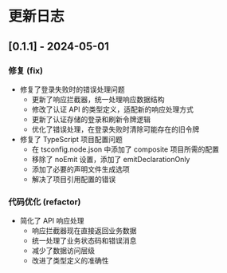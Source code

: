 # 更新日志

## [0.1.1] - 2024-05-01

### 修复 (fix)

- 修复了登录失败时的错误处理问题
  - 更新了响应拦截器，统一处理响应数据结构
  - 修改了认证 API 的类型定义，适配新的响应处理方式
  - 更新了认证存储的登录和刷新令牌逻辑
  - 优化了错误处理，在登录失败时清除可能存在的旧令牌
- 修复了 TypeScript 项目配置问题
  - 在 tsconfig.node.json 中添加了 composite 项目所需的配置
  - 移除了 noEmit 设置，添加了 emitDeclarationOnly
  - 添加了必要的声明文件生成选项
  - 解决了项目引用配置的错误

### 代码优化 (refactor)

- 简化了 API 响应处理
  - 响应拦截器现在直接返回业务数据
  - 统一处理了业务状态码和错误消息
  - 减少了数据访问层级
  - 改进了类型定义的准确性
